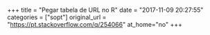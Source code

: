 +++
title = "Pegar tabela de URL no R"
date = "2017-11-09 20:27:55"
categories = ["sopt"]
original_url = "https://pt.stackoverflow.com/q/254066"
at_home="no"
+++

